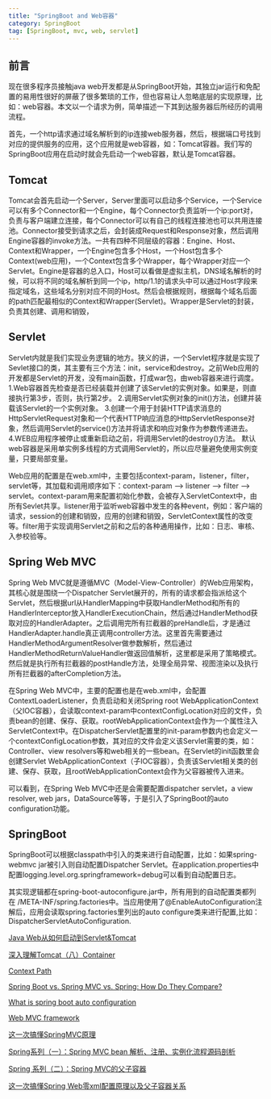 ```yaml
---
title: "SpringBoot and Web容器"
category: SpringBoot
tag: [SpringBoot, mvc, web, servlet]
---
```

## 前言
现在很多程序员接触java web开发都是从SpringBoot开始，其独立jar运行和免配置的易用性很好的屏蔽了很多繁琐的工作，但也容易让人忽略底层的实现原理，比如：web容器。本文以一个请求为例，简单描述一下其到达服务器后所经历的调用流程。

首先，一个http请求通过域名解析到的ip连接web服务器，然后，根据端口号找到对应的提供服务的应用，这个应用就是web容器，如：Tomcat容器。我们写的SpringBoot应用在启动时就会先启动一个web容器，默认是Tomcat容器。
## Tomcat
Tomcat会首先启动一个Server，Server里面可以启动多个Service，一个Service可以有多个Connector和一个Engine，每个Connector负责监听一个ip:port对，负责与客户端建立连接，每个Connector可以有自己的线程连接池也可以共用连接池。Connector接受到请求之后，会封装成Request和Response对象，然后调用Engine容器的invoke方法。一共有四种不同层级的容器：Engine、Host、Context和Wrapper，一个Engine包含多个Host，一个Host包含多个Context(web应用)，一个Context包含多个Wrapper，每个Wrapper对应一个Servlet。Engine是容器的总入口，Host可以看做是虚拟主机，DNS域名解析的时候，可以将不同的域名解析到同一个ip，http/1.1的请求头中可以通过Host字段来指定域名，这些域名分别对应不同的Host。然后会根据规则，根据每个域名后面的path匹配最相似的Context和Wrapper(Servlet)。Wrapper是Servlet的封装，负责其创建、调用和销毁，
## Servlet
Servlet内就是我们实现业务逻辑的地方。狭义的讲，一个Servlet程序就是实现了Sevlet接口的类，其主要有三个方法：init，service和destroy。之前Web应用的开发都是Servlet的开发，没有main函数，打成war包，由web容器来进行调度。
1.Web容器首先检查是否已经装载并创建了该Servlet的实例对象。如果是，则直接执行第3步，否则，执行第2步。
2.调用Servlet实例对象的init()方法，创建并装载该Servlet的一个实例对象。
3.创建一个用于封装HTTP请求消息的HttpServletRequest对象和一个代表HTTP响应消息的HttpServletResponse对象，然后调用Servlet的service()方法并将请求和响应对象作为参数传递进去。
4.WEB应用程序被停止或重新启动之前，将调用Servlet的destroy()方法。
默认web容器是采用单实例多线程的方式调用Servlet的，所以应尽量避免使用实例变量，只要局部变量。

Web应用的配置是在web.xml中，主要包括context-param，listener，filter，servlet等，其加载和调用顺序如下：context-param --> listener --> filter --> servlet。context-param用来配置初始化参数，会被存入ServletContext中，由所有Sevlet共享。listener用于监听web容器中发生的各种event，例如：客户端的请求，session的创建和销毁，应用的创建和销毁，ServletContext属性的改变等。filter用于实现调用Servlet之前和之后的各种通用操作，比如：日志、审核、入参校验等。
## Spring Web MVC
Spring Web MVC就是遵循MVC（Model-View-Controller）的Web应用架构，其核心就是围绕一个Dispatcher Servlet展开的，所有的请求都会指派给这个Servlet，然后根据url从HandlerMapping中获取HandlerMethod和所有的HandlerInterceptor放入HandlerExecutionChain，然后通过HandlerMethod获取对应的HandlerAdapter。之后调用完所有拦截器的preHandle后，才是通过HandlerAdapter.handle真正调用controller方法。这里首先需要通过HandlerMethodArgumentResolver做参数解析，然后通过HandlerMethodReturnValueHandler做返回值解析，这里都是采用了策略模式。然后就是执行所有拦截器的postHandle方法，处理全局异常、视图渲染以及执行所有拦截器的afterCompletion方法。

在Spring Web MVC中，主要的配置也是在web.xml中，会配置ContextLoaderListener，负责启动和关闭Spring root WebApplicationContext（父IOC容器），会读取context-param中contextConfigLocation对应的文件，负责bean的创建、保存、获取。rootWebApplicationContext会作为一个属性注入ServletContext中。在DispatcherServlet配置里的init-param参数内也会定义一个contextConfigLocation参数，其对应的文件会定义该Servlet需要的类，如：Controller、view resolvers等和web相关的一些bean。在Servlet的init函数里会创建Servlet WebApplicationContext（子IOC容器），负责该Servlet相关类的创建、保存、获取，且rootWebApplicationContext会作为父容器被传入进来。

可以看到，在Spring Web MVC中还是会需要配置dispatcher servlet，a view resolver, web jars，DataSource等等，于是引入了SpringBoot的auto configuration功能。
## SpringBoot
SpringBoot可以根据classpath中引入的类来进行自动配置，比如：如果spring-webmvc jar被引入则自动配置Dispatcher Servlet。在application.properties中配置logging.level.org.springframework=debug可以看到自动配置日志。

其实现逻辑都在spring-boot-autoconfigure.jar中，所有用到的自动配置类都列在 /META-INF/spring.factories中。当应用使用了@EnableAutoConfiguration注解后，应用会读取spring.factories里列出的auto configure类来进行配置,比如：DispatcherServletAutoConfiguration.

[Java Web从如何启动到Servlet&Tomcat](https://www.jianshu.com/p/a4f652eb1fbe)

[深入理解Tomcat（八）Container](https://www.jianshu.com/p/1a2d2f868143)

[Context Path](https://blog.csdn.net/xh16319/article/details/8014193)

[Spring Boot vs. Spring MVC vs. Spring: How Do They Compare?](https://dzone.com/articles/spring-boot-vs-spring-mvc-vs-spring-how-do-they-compare)

[What is spring boot auto configuration](https://techrocking.com/what-is-spring-boot-auto-configuration)

[Web MVC framework](https://docs.spring.io/spring-framework/docs/3.2.x/spring-framework-reference/html/mvc.html)

[这一次搞懂SpringMVC原理](https://blog.csdn.net/l6108003/article/details/106770028)

[Spring系列（一）：Spring MVC bean 解析、注册、实例化流程源码剖析](https://zhuanlan.zhihu.com/p/62979297)

[Spring 系列（二）：Spring MVC的父子容器](https://zhuanlan.zhihu.com/p/63212113)

[这一次搞懂Spring Web零xml配置原理以及父子容器关系](https://www.bbsmax.com/A/D854YZjVdE)
